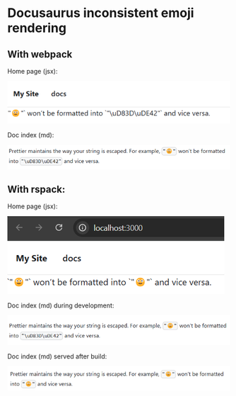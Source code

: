 # Docusaurus inconsistent emoji rendering

## With webpack

Home page (jsx):

![alt text](images/home-webpack.png)

Doc index (md):

![alt text](images/doc-webpack.png)

## With rspack:

Home page (jsx):

![alt text](images/home-rspack.png)

Doc index (md) during development:

![alt text](images/doc-rspack-development.png)

Doc index (md) served after build:

![alt text](images/doc-rspack-built.png)
